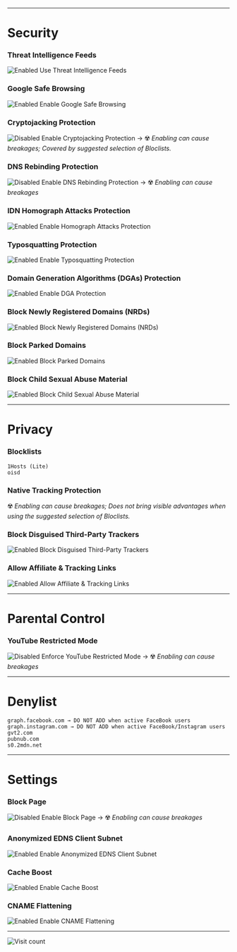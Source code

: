 ***

# Security
### Threat Intelligence Feeds
![Enabled](https://raw.githubusercontent.com/crssi/NextDNS-Config/main/icons/enabled.svg) Use Threat Intelligence Feeds
### Google Safe Browsing
![Enabled](https://raw.githubusercontent.com/crssi/NextDNS-Config/main/icons/enabled.svg) Enable Google Safe Browsing
### Cryptojacking Protection
![Disabled](https://raw.githubusercontent.com/crssi/NextDNS-Config/main/icons/disabled.svg) Enable Cryptojacking Protection → :radioactive: *Enabling can cause breakages; Covered by suggested selection of Bloclists.*
### DNS Rebinding Protection
![Disabled](https://raw.githubusercontent.com/crssi/NextDNS-Config/main/icons/disabled.svg) Enable DNS Rebinding Protection → :radioactive: *Enabling can cause breakages*
### IDN Homograph Attacks Protection
![Enabled](https://raw.githubusercontent.com/crssi/NextDNS-Config/main/icons/enabled.svg) Enable Homograph Attacks Protection
### Typosquatting Protection
![Enabled](https://raw.githubusercontent.com/crssi/NextDNS-Config/main/icons/enabled.svg) Enable Typosquatting Protection
### Domain Generation Algorithms (DGAs) Protection
![Enabled](https://raw.githubusercontent.com/crssi/NextDNS-Config/main/icons/enabled.svg) Enable DGA Protection
### Block Newly Registered Domains (NRDs)
![Enabled](https://raw.githubusercontent.com/crssi/NextDNS-Config/main/icons/enabled.svg) Block Newly Registered Domains (NRDs)
### Block Parked Domains
![Enabled](https://raw.githubusercontent.com/crssi/NextDNS-Config/main/icons/enabled.svg) Block Parked Domains
### Block Child Sexual Abuse Material
![Enabled](https://raw.githubusercontent.com/crssi/NextDNS-Config/main/icons/enabled.svg) Block Child Sexual Abuse Material

***

# Privacy
### Blocklists
	1Hosts (Lite)
	oisd
### Native Tracking Protection
:radioactive: *Enabling can cause breakages; Does not bring visible advantages when using the suggested selection of Bloclists.*
### Block Disguised Third-Party Trackers
![Enabled](https://raw.githubusercontent.com/crssi/NextDNS-Config/main/icons/enabled.svg) Block Disguised Third-Party Trackers
### Allow Affiliate & Tracking Links
![Enabled](https://raw.githubusercontent.com/crssi/NextDNS-Config/main/icons/enabled.svg) Allow Affiliate & Tracking Links

***

# Parental Control
### YouTube Restricted Mode
![Disabled](https://raw.githubusercontent.com/crssi/NextDNS-Config/main/icons/disabled.svg) Enforce YouTube Restricted Mode → :radioactive: *Enabling can cause breakages*

***

# Denylist
	graph.facebook.com → DO NOT ADD when active FaceBook users
	graph.instagram.com → DO NOT ADD when active FaceBook/Instagram users
	gvt2.com
	pubnub.com
	s0.2mdn.net

***

# Settings
### Block Page
![Disabled](https://raw.githubusercontent.com/crssi/NextDNS-Config/main/icons/disabled.svg) Enable Block Page → :radioactive: *Enabling can cause breakages*
### Anonymized EDNS Client Subnet
![Enabled](https://raw.githubusercontent.com/crssi/NextDNS-Config/main/icons/enabled.svg) Enable Anonymized EDNS Client Subnet
### Cache Boost
![Enabled](https://raw.githubusercontent.com/crssi/NextDNS-Config/main/icons/enabled.svg) Enable Cache Boost
### CNAME Flattening
![Enabled](https://raw.githubusercontent.com/crssi/NextDNS-Config/main/icons/enabled.svg) Enable CNAME Flattening

***

![Visit count](https://profile-counter.glitch.me/crssi/count.svg)
